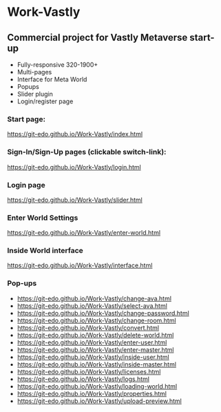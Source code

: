 # Work-Vastly

## Commercial project for Vastly Metaverse start-up

- Fully-responsive 320-1900+
- Multi-pages
- Interface for Meta World
- Popups
- Slider plugin
- Login/register page

### Start page:
https://git-edo.github.io/Work-Vastly/index.html

### Sign-In/Sign-Up pages (clickable switch-link):
https://git-edo.github.io/Work-Vastly/login.html

### Login page
https://git-edo.github.io/Work-Vastly/slider.html

### Enter World Settings
https://git-edo.github.io/Work-Vastly/enter-world.html

### Inside World interface
https://git-edo.github.io/Work-Vastly/interface.html

### Pop-ups

- https://git-edo.github.io/Work-Vastly/change-ava.html
- https://git-edo.github.io/Work-Vastly/select-ava.html
- https://git-edo.github.io/Work-Vastly/change-password.html
- https://git-edo.github.io/Work-Vastly/change-room.html
- https://git-edo.github.io/Work-Vastly/convert.html
- https://git-edo.github.io/Work-Vastly/delete-world.html
- https://git-edo.github.io/Work-Vastly/enter-user.html
- https://git-edo.github.io/Work-Vastly/enter-master.html
- https://git-edo.github.io/Work-Vastly/inside-user.html
- https://git-edo.github.io/Work-Vastly/inside-master.html
- https://git-edo.github.io/Work-Vastly/licenses.html
- https://git-edo.github.io/Work-Vastly/logs.html
- https://git-edo.github.io/Work-Vastly/loading-world.html
- https://git-edo.github.io/Work-Vastly/properties.html
- https://git-edo.github.io/Work-Vastly/upload-preview.html









